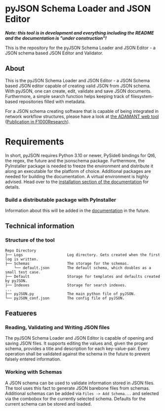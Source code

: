 # pyJSON Schema Loader and JSON Editor

***Note: this tool is in development and everything including the README and the documentation is "under construction"!***

This is the repository for the pyJSON Schema Loader and JSON Editor - a JSON schema based JSON Editor and Validator.

## About
This is the pyJSON Schema Loader and JSON Editor - a JSON Schema based JSON editor capable of creating valid JSON from JSON schema. With pyJSON, one can create, 
edit, validate and save JSON documents. Furthermore, a simple search function helps keeping track of filesystem-based repositories filled with metadata.

 For a JSON schema creating software that is capable of being integrated in network workflow structures, please have a look at [the ADAMANT web tool](https://github.com/INP-PM/adamant) ([Publication in F1000Research](https://doi.org/10.12688/f1000research.110875.1)). 

# Requirements

In short, pyJSON requires Python 3.10 or newer, PySide6 bindings for Qt6, the regex, the future and the jsonschema package.
Furthermore, the PyInstaller package is needed to freeze the environment and distribute it along an executable for the platform
of choice. Additional packages are needed for building the documentation. A virtual environment is highly advised.
Head over to the [installation section of the documentation](https://nplathe.github.io/pyJSON-Schema-Loader-and-JSON-Editor/installation.html) for details.

### Build a distributable package with PyInstaller

Information about this will be added in the [documentation](https://nplathe.github.io/pyJSON-Schema-Loader-and-JSON-Editor/index.html) in the future.

## Technical information

### Structure of the tool


```
Repo Directory
├── Logs                    Log directory. Gets created when the first log is written.
├── Schemas                 The storage for the schemas.
    └── default.json        The default schema, which doubles as a small test case.
├── Default                 Storage for templates and defaults created by pyJSON.
├── Indexes                 Storage for search indexes.
...
├── pyJSON.py               The main python file of pyJSON.              
└── pyJSON_conf.json        The config file of pyJSON.
```

## Featueres

### Reading, Validating and Writing JSON files

The pyJSON Schema Loader and JSON Editor is capable of opening and saving JSON files. It supports editing the values and, given the proper schema, provides a title and description for each key-value-pair. Every operation shall be validated against the schema in the future to prevent falsely entered information.

### Working with Schemas

A JSON schema can be used to validate information stored in JSON files. The tool uses this fact to generate JSON barebone files from schemas. Additional schemas can be added via `Files -> Add Schema...` and selected via the combobox for the currently selected schema. Defaults for the current schema can be stored and loaded.
